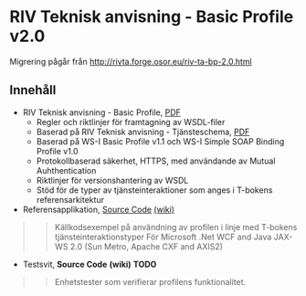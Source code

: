 # RIV Teknisk anvisning - Basic Profile v2.0 #

Migrering pågår från http://rivta.forge.osor.eu/riv-ta-bp-2.0.html

## Innehåll ##

  * RIV Teknisk anvisning - Basic Profile, [PDF](http://rivta.googlecode.com/svn/wiki/specs/RIV_TA_BASICPROFILE_2.0.pdf)
    * Regler och riktlinjer för framtagning av WSDL-filer
    * Baserad på RIV Teknisk anvisning - Tjänsteschema, [PDF](http://rivta.googlecode.com/svn/wiki/specs/RIV_TA_TJANSTESCHEMA_2.0.pdf)
    * Baserad på WS-I Basic Profile v1.1 och WS-I Simple SOAP Binding Profile v1.0
    * Protokollbaserad säkerhet, HTTPS, med användande av Mutual Auhthentication
    * Riktlinjer för versionshantering av WSDL
    * Stöd för de typer av tjänsteinteraktioner som anges i T-bokens referensarkitektur
  * Referensapplikation, [Source Code](http://rivta.googlecode.com/svn/RefApp/rivta-bp-20) [(wiki)](Bp20ReferenceApplication.md)
> > Källkodsexempel på användning av profilen i linje med T-bokens tjänsteinteraktionstyper För Microsoft .Net WCF and Java JAX-WS 2.0 (Sun Metro, Apache CXF and AXIS2)
  * Testsvit, **Source Code** **(wiki)** **TODO**
> > Enhetstester som verifierar profilens funktionalitet.